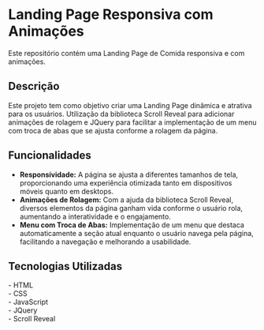 # Landing Page Responsiva com Animações
<p>Este repositório contém uma Landing Page de Comida responsiva e com animações.</p>

<h2>Descrição</h2>
<p>Este projeto tem como objetivo criar uma Landing Page dinâmica e atrativa para os usuários. Utilização da biblioteca Scroll Reveal para adicionar animações de rolagem e JQuery para facilitar a implementação de um menu com troca de abas que se ajusta conforme a rolagem da página.</p>

<h2>Funcionalidades</h2>
<ul>
  <li><strong>Responsividade:</strong> A página se ajusta a diferentes tamanhos de tela, proporcionando uma experiência otimizada tanto em dispositivos móveis quanto em desktops.</li>
  <li><strong>Animações de Rolagem:</strong> Com a ajuda da biblioteca Scroll Reveal, diversos elementos da página ganham vida conforme o usuário rola, aumentando a interatividade e o engajamento.</li>
  <li><strong>Menu com Troca de Abas:</strong> Implementação de um menu que destaca automaticamente a seção atual enquanto o usuário navega pela página, facilitando a navegação e melhorando a usabilidade.</li>
</ul>

<h2>Tecnologias Utilizadas</h2>
- HTML<br>
- CSS<br>
- JavaScript<br>
- JQuery<br>
- Scroll Reveal

